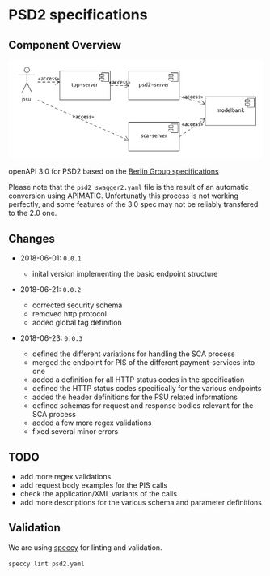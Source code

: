 # PSD2 specifications

## Component Overview
![Overview](components_overview.png)

openAPI 3.0 for PSD2 based on the [Berlin Group specifications](https://www.berlin-group.org/nextgenpsd2-downloads "Berling Group downloads")

Please note that the `psd2_swagger2.yaml` file is the result of an automatic conversion using APIMATIC. Unfortunatly this process is not working perfectly, and some features of the 3.0 spec may not be reliably transfered to the 2.0 one.

## Changes

- 2018-06-01: `0.0.1`
  - inital version implementing the basic endpoint structure

- 2018-06-21: `0.0.2`
  - corrected security schema
  - removed http protocol
  - added global tag definition

- 2018-06-23: `0.0.3`
  - defined the different variations for handling the SCA process
  - merged the endpoint for PIS of the different payment-services into one
  - added a definition for all HTTP status codes in the specification
  - defined the HTTP status codes specifically for the various endpoints
  - added the header definitions for the PSU related informations
  - defined schemas for request and response bodies relevant for the SCA process
  - added a few more regex validations
  - fixed several minor errors

## TODO
- add more regex validations
- add request body examples for the PIS calls
- check the application/XML variants of the calls
- add more descriptions for the various schema and parameter definitions

## Validation
We are using [speccy](https://www.npmjs.com/package/speccy "speccy") for linting and validation.

`speccy lint psd2.yaml`



